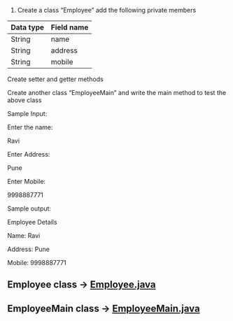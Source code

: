 1. Create a class “Employee” add the following private members

| Data type  | Field name |
|------------|------------|
| String     | name       |
| String     | address    |
| String     | mobile     |


Create setter and getter methods

Create another class “EmployeeMain” and write the main method to test the above class

Sample Input:

Enter the name:

Ravi

Enter Address:

Pune

Enter Mobile:

9998887771

Sample output:

Employee Details

Name: Ravi

Address: Pune

Mobile: 9998887771 

## Employee class -> [Employee.java](Employee.java)
## EmployeeMain class -> [EmployeeMain.java](EmployeeMain.java)

